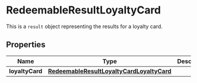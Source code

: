 

# RedeemableResultLoyaltyCard

This is a `result` object representing the results for a loyalty card.

## Properties

| Name | Type | Description | Notes |
|------------ | ------------- | ------------- | -------------|
|**loyaltyCard** | [**RedeemableResultLoyaltyCardLoyaltyCard**](RedeemableResultLoyaltyCardLoyaltyCard.md) |  |  [optional] |



